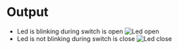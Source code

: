 # Output
* Led is blinking during switch is open
![Led open](https://user-images.githubusercontent.com/101053082/164717327-ba5d8ff3-2268-413a-ac40-5f51f836ad51.jpg)
* Led is not blinking during switch is close
![Led close](https://user-images.githubusercontent.com/101053082/164717411-1a0852e9-1d4d-474c-994f-87fc7139f199.jpg)
